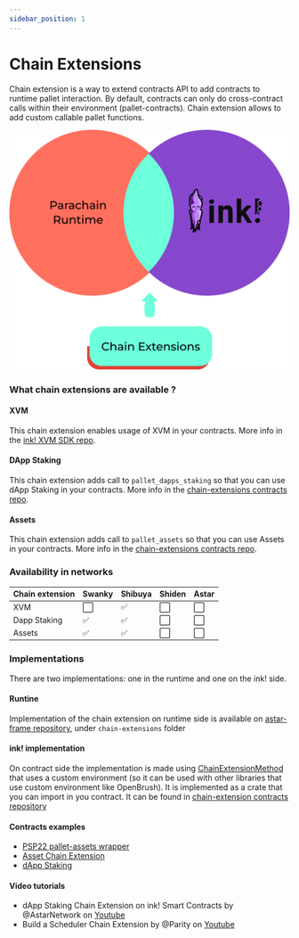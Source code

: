 ```yaml
---
sidebar_position: 1
---
```


# Chain Extensions

Chain extension is a way to extend contracts API to add contracts to runtime pallet interaction. By default, contracts can only do cross-contract calls within their environment (pallet-contracts). Chain extension allows to add custom callable pallet functions.

![ink-ce](../../img/ink-ce.png)

### What chain extensions are available ?

#### XVM

This chain extension enables usage of XVM in your contracts. More info in the [ink! XVM SDK repo](https://github.com/AstarNetwork/ink-xvm-sdk).

#### DApp Staking

This chain extension adds call to `pallet_dapps_staking` so that you can use dApp Staking in your contracts. More info in the [chain-extensions contracts repo](https://github.com/swanky-dapps/chain-extension-contracts).

#### Assets

This chain extension adds call to `pallet_assets` so that you can use Assets in your contracts. More info in the [chain-extensions contracts repo](https://github.com/swanky-dapps/chain-extension-contracts).

### Availability in networks


| Chain extension | Swanky | Shibuya | Shiden | Astar |
|---|---|---|---|---|
| XVM | :white_large_square: | :white_check_mark: | :white_large_square: | :white_large_square: |
| Dapp Staking |  :white_check_mark:| :white_check_mark: | :white_large_square: | :white_large_square: |
| Assets | :white_check_mark: | :white_check_mark: | :white_large_square: | :white_large_square: |


### Implementations

There are two implementations: one in the runtime and one on the ink! side.  

#### Runtine

Implementation of the chain extension on runtime side is available on [astar-frame repository](https://github.com/AstarNetwork/astar-frame/), under `chain-extensions` folder

#### ink! implementation

On contract side the implementation is made using [ChainExtensionMethod](https://github.com/paritytech/ink/blob/db7a906522a7e97ed5057b193df1253b33e99ee4/crates/env/src/chain_extension.rs#L77) that uses a custom environment
(so it can be used with other libraries that use custom environment like OpenBrush). It is implemented as a crate that you can import in you contract. It can be found in [chain-extension contracts repository](https://github.com/swanky-dapps/chain-extension-contracts)

#### Contracts examples

- [PSP22 pallet-assets wrapper](https://github.com/swanky-dapps/chain-extension-contracts/tree/main/contracts/psp22_pallet_wrapper)
- [Asset Chain Extension](https://github.com/swanky-dapps/chain-extension-contracts/tree/main/examples/assets)
- [dApp Staking](https://github.com/swanky-dapps/chain-extension-contracts/tree/main/examples/dapps-staking)

#### Video tutorials

- dApp Staking Chain Extension on ink! Smart Contracts by @AstarNetwork on [Youtube](https://www.youtube.com/watch?v=-T-HKy_vFCo)
- Build a Scheduler Chain Extension by @Parity on [Youtube](https://www.youtube.com/watch?v=yykPQF0tkqk)